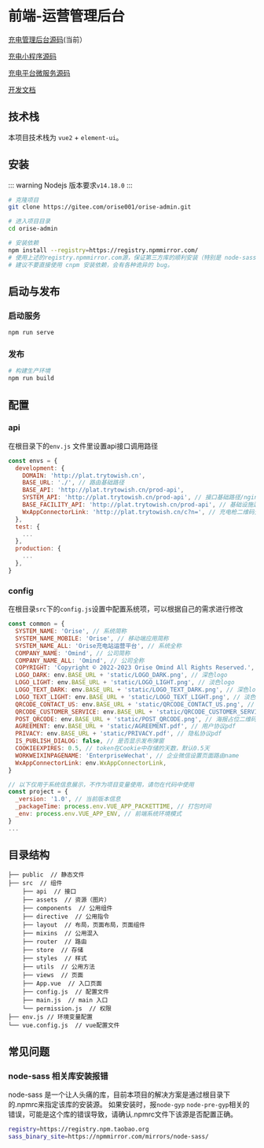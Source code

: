 # 前端-运营管理后台

[充电管理后台源码](https://gitee.com/orise001/orise-admin)(当前）

[充电小程序源码](https://gitee.com/orise001/orise-mp)

[充电平台微服务源码](https://gitee.com/orise001/orise-charge-cloud)

[开发文档](http://doc.trytowish.cn/)

## 技术栈

本项目技术栈为 `vue2` + `element-ui`。

## 安装

::: warning
Nodejs 版本要求`v14.18.0`
:::

```bash
# 克隆项目
git clone https://gitee.com/orise001/orise-admin.git

# 进入项目目录
cd orise-admin

# 安装依赖
npm install --registry=https://registry.npmmirror.com/
# 使用上述的registry.npmmirror.com源，保证第三方库的顺利安装（特别是 node-sass库）
# 建议不要直接使用 cnpm 安装依赖，会有各种诡异的 bug。
```

## 启动与发布

### 启动服务

```bash
npm run serve
```

### 发布

```bash
# 构建生产环境
npm run build
```

## 配置

### api

在根目录下的`env.js` 文件里设置api接口调用路径

```js
const envs = {
  development: {
    DOMAIN: 'http://plat.trytowish.cn',
    BASE_URL: './', // 路由基础路径
    BASE_API: 'http://plat.trytowish.cn/prod-api',
    SYSTEM_API: 'http://plat.trytowish.cn/prod-api', // 接口基础路径/nginx接口转发路径
    BASE_FACILITY_API: 'http://plat.trytowish.cn/prod-api', // 基础设施运营平台的api
    WxAppConnectorLink: 'http://plat.trytowish.cn/c?n=', // 充电枪二维码生成前缀
  },
  test: {
    ...
  },
  production: {
    ...
  },
}
```

### config

在根目录`src`下的`config.js`设置中配置系统项，可以根据自己的需求进行修改

```js
const common = {
  SYSTEM_NAME: 'Orise', // 系统简称
  SYSTEM_NAME_MOBILE: 'Orise', // 移动端应用简称
  SYSTEM_NAME_ALL: 'Orise充电站运营平台', // 系统全称
  COMPANY_NAME: 'Omind', // 公司简称
  COMPANY_NAME_ALL: 'Omind', // 公司全称
  COPYRIGHT: 'Copyright © 2022-2023 Orise Omind All Rights Reserved.', // 版权信息
  LOGO_DARK: env.BASE_URL + 'static/LOGO_DARK.png', // 深色logo
  LOGO_LIGHT: env.BASE_URL + 'static/LOGO_LIGHT.png', // 淡色logo
  LOGO_TEXT_DARK: env.BASE_URL + 'static/LOGO_TEXT_DARK.png', // 深色logo+文字
  LOGO_TEXT_LIGHT: env.BASE_URL + 'static/LOGO_TEXT_LIGHT.png', // 淡色logo+文字
  QRCODE_CONTACT_US: env.BASE_URL + 'static/QRCODE_CONTACT_US.png', // 联系我们二维码
  QRCODE_CUSTOMER_SERVICE: env.BASE_URL + 'static/QRCODE_CUSTOMER_SERVICE.png', // 客服二维码
  POST_QRCODE: env.BASE_URL + 'static/POST_QRCODE.png', // 海报占位二维码
  AGREEMENT: env.BASE_URL + 'static/AGREEMENT.pdf', // 用户协议pdf
  PRIVACY: env.BASE_URL + 'static/PRIVACY.pdf', // 隐私协议pdf
  IS_PUBLISH_DIALOG: false, // 是否显示发布弹窗
  COOKIEEXPIRES: 0.5, // token在Cookie中存储的天数，默认0.5天
  WORKWEIXINPAGENAME: 'EnterpriseWechat', // 企业微信设置页面路由name
  WxAppConnectorLink: env.WxAppConnectorLink,
}

// 以下仅用于系统信息展示，不作为项目变量使用，请勿在代码中使用
const project = {
  _version: '1.0', // 当前版本信息
  _packageTime: process.env.VUE_APP_PACKETTIME, // 打包时间
  _env: process.env.VUE_APP_ENV, // 前端系统环境模式
}
...
```

## 目录结构

```
├── public  // 静态文件
├── src  // 组件
    ├── api  // 接口
    ├── assets  // 资源（图片）
    ├── components  // 公用组件
    ├── directive  // 公用指令
    ├── layout  // 布局，页面布局，页面组件
    ├── mixins  // 公用混入
    ├── router  // 路由
    ├── store  // 存储
    ├── styles  // 样式
    ├── utils  // 公用方法
    ├── views  // 页面
    ├── App.vue  // 入口页面
    ├── config.js  // 配置文件
    ├── main.js  // main 入口
    └── permission.js  // 权限
├── env.js // 环境变量配置
└── vue.config.js  // vue配置文件
```

## 常见问题

### node-sass 相关库安装报错

node-sass 是一个让人头痛的库，目前本项目的解决方案是通过根目录下的.npmrc来指定该库的安装源。
如果安装时，报`node-gyp` `node-pre-gyp`相关的错误，可能是这个库的错误导致，请确认.npmrc文件下该源是否配置正确。

```bash
registry=https://registry.npm.taobao.org
sass_binary_site=https://npmmirror.com/mirrors/node-sass/
```
